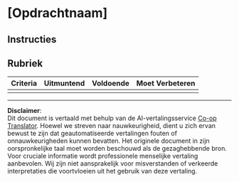 <!--
CO_OP_TRANSLATOR_METADATA:
{
  "original_hash": "b5f62ec256c7e43e771f0d3b4e1a9130",
  "translation_date": "2025-08-27T21:07:18+00:00",
  "source_file": "lesson-template/assignment.md",
  "language_code": "nl"
}
-->
# [Opdrachtnaam]

## Instructies

## Rubriek

| Criteria | Uitmuntend | Voldoende | Moet Verbeteren |
| -------- | ---------- | --------- | --------------- |
|          |            |           |                 |

---

**Disclaimer**:  
Dit document is vertaald met behulp van de AI-vertalingsservice [Co-op Translator](https://github.com/Azure/co-op-translator). Hoewel we streven naar nauwkeurigheid, dient u zich ervan bewust te zijn dat geautomatiseerde vertalingen fouten of onnauwkeurigheden kunnen bevatten. Het originele document in zijn oorspronkelijke taal moet worden beschouwd als de gezaghebbende bron. Voor cruciale informatie wordt professionele menselijke vertaling aanbevolen. Wij zijn niet aansprakelijk voor misverstanden of verkeerde interpretaties die voortvloeien uit het gebruik van deze vertaling.